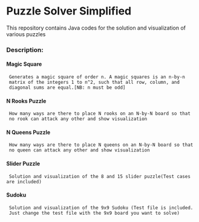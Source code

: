 # Puzzle Solver Simplified
 This repository contains Java codes for the solution and visualization of various puzzles
 
### Description:
   #### Magic Square
     Generates a magic square of order n. A magic squares is an n-by-n
     matrix of the integers 1 to n^2, such that all row, column, and
     diagonal sums are equal.[NB: n must be odd]
  
   #### N Rooks Puzzle
     How many ways are there to place N rooks on an N-by-N board so that
     no rook can attack any other and show visualization
     
   #### N Queens Puzzle
     How many ways are there to place N queens on an N-by-N board so that
     no queen can attack any other and show visualization
     
   #### Slider Puzzle
     Solution and visualization of the 8 and 15 slider puzzle(Test cases are included)
     
   #### Sudoku
     Solution and visualization of the 9x9 Sudoku (Test file is included.
     Just change the test file with the 9x9 board you want to solve)
